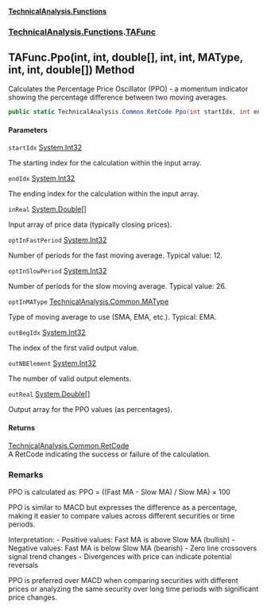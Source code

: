 #### [TechnicalAnalysis\.Functions](Atypical.TechnicalAnalysis.Functions.md 'Atypical\.TechnicalAnalysis\.Functions')
### [TechnicalAnalysis\.Functions](Atypical.TechnicalAnalysis.Functions.md#TechnicalAnalysis.Functions 'TechnicalAnalysis\.Functions').[TAFunc](TAFunc.md 'TechnicalAnalysis\.Functions\.TAFunc')

## TAFunc\.Ppo\(int, int, double\[\], int, int, MAType, int, int, double\[\]\) Method

Calculates the Percentage Price Oscillator \(PPO\) \- a momentum indicator showing the percentage difference between two moving averages\.

```csharp
public static TechnicalAnalysis.Common.RetCode Ppo(int startIdx, int endIdx, in double[] inReal, in int optInFastPeriod, in int optInSlowPeriod, in TechnicalAnalysis.Common.MAType optInMAType, ref int outBegIdx, ref int outNBElement, ref double[] outReal);
```
#### Parameters

<a name='TechnicalAnalysis.Functions.TAFunc.Ppo(int,int,double[],int,int,TechnicalAnalysis.Common.MAType,int,int,double[]).startIdx'></a>

`startIdx` [System\.Int32](https://docs.microsoft.com/en-us/dotnet/api/System.Int32 'System\.Int32')

The starting index for the calculation within the input array\.

<a name='TechnicalAnalysis.Functions.TAFunc.Ppo(int,int,double[],int,int,TechnicalAnalysis.Common.MAType,int,int,double[]).endIdx'></a>

`endIdx` [System\.Int32](https://docs.microsoft.com/en-us/dotnet/api/System.Int32 'System\.Int32')

The ending index for the calculation within the input array\.

<a name='TechnicalAnalysis.Functions.TAFunc.Ppo(int,int,double[],int,int,TechnicalAnalysis.Common.MAType,int,int,double[]).inReal'></a>

`inReal` [System\.Double](https://docs.microsoft.com/en-us/dotnet/api/System.Double 'System\.Double')[\[\]](https://docs.microsoft.com/en-us/dotnet/api/System.Array 'System\.Array')

Input array of price data \(typically closing prices\)\.

<a name='TechnicalAnalysis.Functions.TAFunc.Ppo(int,int,double[],int,int,TechnicalAnalysis.Common.MAType,int,int,double[]).optInFastPeriod'></a>

`optInFastPeriod` [System\.Int32](https://docs.microsoft.com/en-us/dotnet/api/System.Int32 'System\.Int32')

Number of periods for the fast moving average\. Typical value: 12\.

<a name='TechnicalAnalysis.Functions.TAFunc.Ppo(int,int,double[],int,int,TechnicalAnalysis.Common.MAType,int,int,double[]).optInSlowPeriod'></a>

`optInSlowPeriod` [System\.Int32](https://docs.microsoft.com/en-us/dotnet/api/System.Int32 'System\.Int32')

Number of periods for the slow moving average\. Typical value: 26\.

<a name='TechnicalAnalysis.Functions.TAFunc.Ppo(int,int,double[],int,int,TechnicalAnalysis.Common.MAType,int,int,double[]).optInMAType'></a>

`optInMAType` [TechnicalAnalysis\.Common\.MAType](https://docs.microsoft.com/en-us/dotnet/api/TechnicalAnalysis.Common.MAType 'TechnicalAnalysis\.Common\.MAType')

Type of moving average to use \(SMA, EMA, etc\.\)\. Typical: EMA\.

<a name='TechnicalAnalysis.Functions.TAFunc.Ppo(int,int,double[],int,int,TechnicalAnalysis.Common.MAType,int,int,double[]).outBegIdx'></a>

`outBegIdx` [System\.Int32](https://docs.microsoft.com/en-us/dotnet/api/System.Int32 'System\.Int32')

The index of the first valid output value\.

<a name='TechnicalAnalysis.Functions.TAFunc.Ppo(int,int,double[],int,int,TechnicalAnalysis.Common.MAType,int,int,double[]).outNBElement'></a>

`outNBElement` [System\.Int32](https://docs.microsoft.com/en-us/dotnet/api/System.Int32 'System\.Int32')

The number of valid output elements\.

<a name='TechnicalAnalysis.Functions.TAFunc.Ppo(int,int,double[],int,int,TechnicalAnalysis.Common.MAType,int,int,double[]).outReal'></a>

`outReal` [System\.Double](https://docs.microsoft.com/en-us/dotnet/api/System.Double 'System\.Double')[\[\]](https://docs.microsoft.com/en-us/dotnet/api/System.Array 'System\.Array')

Output array for the PPO values \(as percentages\)\.

#### Returns
[TechnicalAnalysis\.Common\.RetCode](https://docs.microsoft.com/en-us/dotnet/api/TechnicalAnalysis.Common.RetCode 'TechnicalAnalysis\.Common\.RetCode')  
A RetCode indicating the success or failure of the calculation\.

### Remarks
PPO is calculated as:
PPO = \(\(Fast MA \- Slow MA\) / Slow MA\) × 100

PPO is similar to MACD but expresses the difference as a percentage,
making it easier to compare values across different securities or time periods\.

Interpretation:
\- Positive values: Fast MA is above Slow MA \(bullish\)
\- Negative values: Fast MA is below Slow MA \(bearish\)
\- Zero line crossovers signal trend changes
\- Divergences with price can indicate potential reversals

PPO is preferred over MACD when comparing securities with different prices
or analyzing the same security over long time periods with significant price changes\.